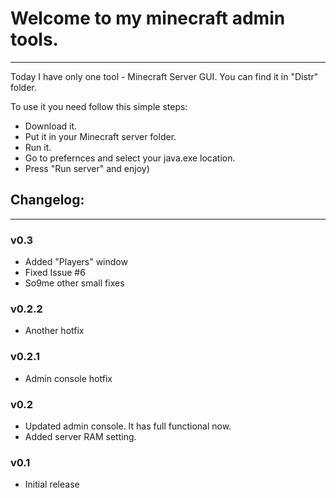 # Welcome to my minecraft admin tools.
--------------------------------------------------------------

Today I have only one tool - Minecraft Server GUI. You can find it in "Distr" folder.

To use it you need follow this simple steps:
* Download it.
* Put it in your Minecraft server folder.
* Run it.
* Go to prefernces and select your java.exe location.
* Press "Run server" and enjoy)




## Changelog:
--------------------------------------------------------------

### v0.3
* Added "Players" window
* Fixed Issue #6
* So9me other small fixes

### v0.2.2
* Another hotfix

### v0.2.1
* Admin console hotfix

### v0.2
* Updated admin console. It has full functional now.
* Added server RAM setting.

### v0.1
* Initial release

